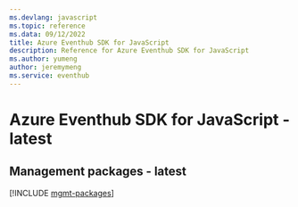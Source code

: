 ```yaml
---
ms.devlang: javascript
ms.topic: reference
ms.data: 09/12/2022
title: Azure Eventhub SDK for JavaScript
description: Reference for Azure Eventhub SDK for JavaScript
ms.author: yumeng
author: jeremymeng
ms.service: eventhub
---
```

# Azure Eventhub SDK for JavaScript - latest

## Management packages - latest
[!INCLUDE [mgmt-packages](eventhub-mgmt-index.md)]